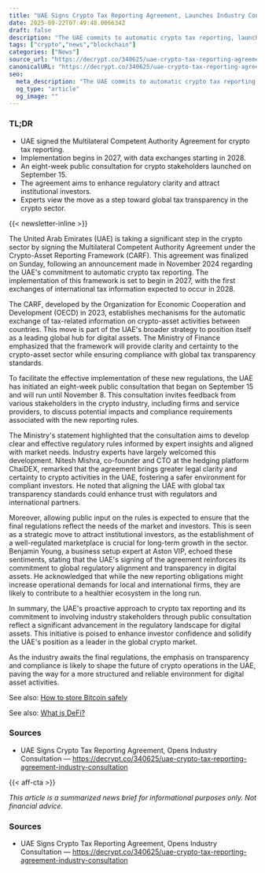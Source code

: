 ```yaml
---
title: "UAE Signs Crypto Tax Reporting Agreement, Launches Industry Consultation"
date: 2025-09-22T07:49:48.006634Z
draft: false
description: "The UAE commits to automatic crypto tax reporting, launching a consultation to shape compliance ahead of 2027 implementation."
tags: ["crypto","news","blockchain"]
categories: ["News"]
source_url: "https://decrypt.co/340625/uae-crypto-tax-reporting-agreement-industry-consultation"
canonicalURL: "https://decrypt.co/340625/uae-crypto-tax-reporting-agreement-industry-consultation"
seo:
  meta_description: "The UAE commits to automatic crypto tax reporting, launching a consultation to shape compliance ahead of 2027 implementation."
  og_type: "article"
  og_image: ""
---
```


### TL;DR
- UAE signed the Multilateral Competent Authority Agreement for crypto tax reporting.
- Implementation begins in 2027, with data exchanges starting in 2028.
- An eight-week public consultation for crypto stakeholders launched on September 15.
- The agreement aims to enhance regulatory clarity and attract institutional investors.
- Experts view the move as a step toward global tax transparency in the crypto sector.

{{< newsletter-inline >}}

The United Arab Emirates (UAE) is taking a significant step in the crypto sector by signing the Multilateral Competent Authority Agreement under the Crypto-Asset Reporting Framework (CARF). This agreement was finalized on Sunday, following an announcement made in November 2024 regarding the UAE's commitment to automatic crypto tax reporting. The implementation of this framework is set to begin in 2027, with the first exchanges of international tax information expected to occur in 2028.

The CARF, developed by the Organization for Economic Cooperation and Development (OECD) in 2023, establishes mechanisms for the automatic exchange of tax-related information on crypto-asset activities between countries. This move is part of the UAE's broader strategy to position itself as a leading global hub for digital assets. The Ministry of Finance emphasized that the framework will provide clarity and certainty to the crypto-asset sector while ensuring compliance with global tax transparency standards.

To facilitate the effective implementation of these new regulations, the UAE has initiated an eight-week public consultation that began on September 15 and will run until November 8. This consultation invites feedback from various stakeholders in the crypto industry, including firms and service providers, to discuss potential impacts and compliance requirements associated with the new reporting rules.

The Ministry's statement highlighted that the consultation aims to develop clear and effective regulatory rules informed by expert insights and aligned with market needs. Industry experts have largely welcomed this development. Nitesh Mishra, co-founder and CTO at the hedging platform ChaiDEX, remarked that the agreement brings greater legal clarity and certainty to crypto activities in the UAE, fostering a safer environment for compliant investors. He noted that aligning the UAE with global tax transparency standards could enhance trust with regulators and international partners.

Moreover, allowing public input on the rules is expected to ensure that the final regulations reflect the needs of the market and investors. This is seen as a strategic move to attract institutional investors, as the establishment of a well-regulated marketplace is crucial for long-term growth in the sector. Benjamin Young, a business setup expert at Aston VIP, echoed these sentiments, stating that the UAE's signing of the agreement reinforces its commitment to global regulatory alignment and transparency in digital assets. He acknowledged that while the new reporting obligations might increase operational demands for local and international firms, they are likely to contribute to a healthier ecosystem in the long run.

In summary, the UAE's proactive approach to crypto tax reporting and its commitment to involving industry stakeholders through public consultation reflect a significant advancement in the regulatory landscape for digital assets. This initiative is poised to enhance investor confidence and solidify the UAE's position as a leader in the global crypto market.

As the industry awaits the final regulations, the emphasis on transparency and compliance is likely to shape the future of crypto operations in the UAE, paving the way for a more structured and reliable environment for digital asset activities.

See also: [How to store Bitcoin safely](/pages/how-to-store-bitcoin-safely/)

See also: [What is DeFi?](/pages/what-is-defi/)

### Sources
- UAE Signs Crypto Tax Reporting Agreement, Opens Industry Consultation — https://decrypt.co/340625/uae-crypto-tax-reporting-agreement-industry-consultation

{{< aff-cta >}}

_This article is a summarized news brief for informational purposes only. Not financial advice._

### Sources
- UAE Signs Crypto Tax Reporting Agreement, Opens Industry Consultation — https://decrypt.co/340625/uae-crypto-tax-reporting-agreement-industry-consultation

